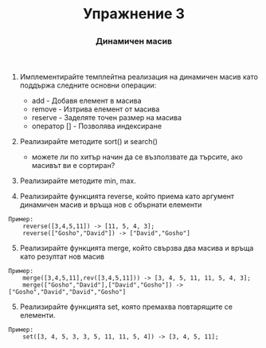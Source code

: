 # <p align='center'> Упражнение 3 </p>

### <p align='center'> Динамичен масив </p>&nbsp;

1. Имплементирайте темплейтна реализация на динамичен масив като поддържа следните основни операции:
   - add - Добавя елемент в масива
   - remove - Изтрива елемент от масива
   - reserve - Заделяте точен размер на масива
   - оператор [] - Позволява индексиране

2. Реализирайте методите sort() и search()
	 - можете ли по хитър начин да се възползвате да търсите, ако масивът ви е сортиран?
3. Реализирайте методите min, max. 

4. Реализирайте функцията reverse, който приема като аргумент динамичен масив и връща нов с обърнати елементи
```
Пример: 
	reverse([3,4,5,11]) -> [11, 5, 4, 3];
    reverse(["Gosho","David"]) -> ["David","Gosho"]
```
5. Реализирайте функцията merge, който свързва два масива и връща като резултат нов масив
```
Пример: 
	merge([3,4,5,11],rev([3,4,5,11])) -> [3, 4, 5, 11, 11, 5, 4, 3];
    merge(["Gosho","David"],["David","Gosho"]) -> ["Gosho","David","David","Gosho"]
```
5. Реализирайте функцията set, която премахва повтарящите се елементи.
```
Пример: 
	set([3, 4, 5, 3, 3, 5, 11, 11, 5, 4]) -> [3, 4, 5, 11];
```
